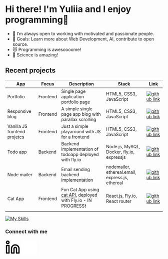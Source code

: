 # Hi there! I'm Yuliia and I enjoy programming👋
- 👯 I’m always open to working with motivated and passionate people.
- 🥅 Goals: Learn more about Web Development, AI, contribute to open source.
- 😻 Programming is awesoooome!
- 🔬 Science is amazing!

## Recent projects

| App | Focus| Description | Stack | Link |
|--------|----|-------------|-----|------|
| Portfolio |Frontend| Single page application portfolio page | HTML5, CSS3, JavaScript | [![github link](https://skillicons.dev/icons?i=github)](https://github.com/yulsmir/my-portfolio-page) |
| Responsive blog |Frontend| A simple single page app blog with parallax scrolling | HTML5, CSS3, JavaScript | [![github link](https://skillicons.dev/icons?i=github)](https://github.com/yulsmir/responsive-blog) |
| Vanilla JS frontend projetcs |Frontend| Just a simple playaround with JS for a frontend | HTML5, CSS3, JavaScript | [![github link](https://skillicons.dev/icons?i=github)](https://github.com/yulsmir/javascript-vanilla)
|Todo   app|Backend|Backend implementation of todoapp deployed with fly.io| Node.js, MySQL, Docker, fly.io, expressjs | [![github link](https://skillicons.dev/icons?i=github)](https://github.com/yulsmir/foocoding/tree/master/Databases/Week3/todo-app)|
| Node mailer |Backend| Email sending backend implementation | nodemailer, ethereal.email, express.js, ethereal | [![github link](https://skillicons.dev/icons?i=github)](https://github.com/yulsmir/node-mailer)
| Cat App |Frontend| Fun Cat App using [cat API](https://thecatapi.com/), deployed with Fly.io - IN PROGRESS❗  | React.js, Fly.io, React router | [![github link](https://skillicons.dev/icons?i=github)](https://github.com/yulsmir/cat-app)

[![My Skills](https://skillicons.dev/icons?i=js,html,css,mysql,docker,vscode,git,github,heroku)](https://skillicons.dev)

### Connect with me
[![website](./img/linkedin-light.svg)](https://linkedin.com/in/smirnovajuliar#gh-light-mode-only)
[![website](./img/linkedin-dark.svg)](https://linkedin.com/in/smirnovajulia#gh-dark-mode-only)
&nbsp;&nbsp;

